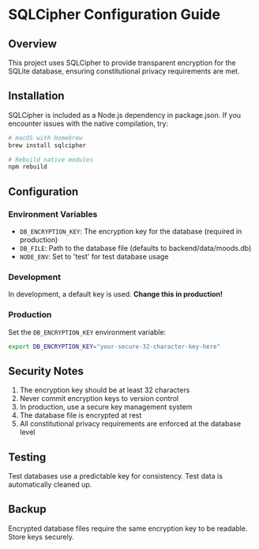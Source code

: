 # SQLCipher Configuration Guide

## Overview
This project uses SQLCipher to provide transparent encryption for the SQLite database, ensuring constitutional privacy requirements are met.

## Installation
SQLCipher is included as a Node.js dependency in package.json. If you encounter issues with the native compilation, try:

```bash
# macOS with Homebrew
brew install sqlcipher

# Rebuild native modules
npm rebuild
```

## Configuration

### Environment Variables
- `DB_ENCRYPTION_KEY`: The encryption key for the database (required in production)
- `DB_FILE`: Path to the database file (defaults to backend/data/moods.db)
- `NODE_ENV`: Set to 'test' for test database usage

### Development
In development, a default key is used. **Change this in production!**

### Production
Set the `DB_ENCRYPTION_KEY` environment variable:
```bash
export DB_ENCRYPTION_KEY="your-secure-32-character-key-here"
```

## Security Notes
1. The encryption key should be at least 32 characters
2. Never commit encryption keys to version control
3. In production, use a secure key management system
4. The database file is encrypted at rest
5. All constitutional privacy requirements are enforced at the database level

## Testing
Test databases use a predictable key for consistency. Test data is automatically cleaned up.

## Backup
Encrypted database files require the same encryption key to be readable. Store keys securely.